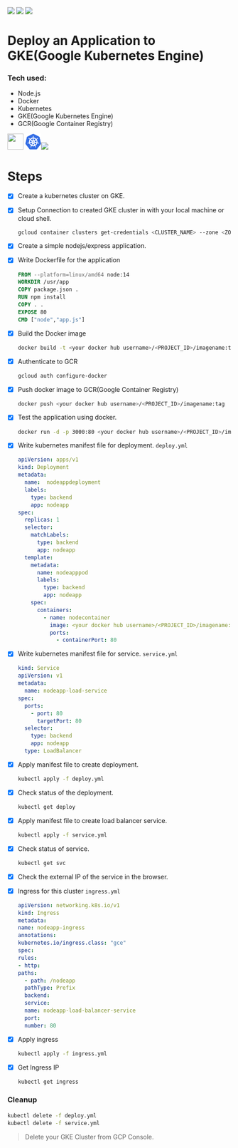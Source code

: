 <img src="https://img.shields.io/github/forks/Ashish0o7/code-editor"> <img src="https://img.shields.io/github/license/tush-tr/DevOps-Projects"> <img src="https://img.shields.io/github/stars/Ashish0o7/code-editor"> 

# Deploy an Application to GKE(Google Kubernetes Engine) 
### Tech used:
- Node.js
- Docker
- Kubernetes
- GKE(Google Kubernetes Engine)
- GCR(Google Container Registry)

<p>
<img src="https://raw.githubusercontent.com/tush-tr/tush-tr/master/res/docker.gif" height="36" width="36" >
<img src="https://raw.githubusercontent.com/tush-tr/tush-tr/master/res/kubernetes.svg.png"  height="36" width="36" ><img src="https://raw.githubusercontent.com/tush-tr/tush-tr/master/res/social-icon-google-cloud-1200-630.png" height="36" >
</p>

# Steps
- [x] Create a kubernetes cluster on GKE.
- [x] Setup Connection to created GKE cluster in with your local machine or cloud shell.
    ```sh
    gcloud container clusters get-credentials <CLUSTER_NAME> --zone <ZONE> --project <PROJECT_ID>
    ```
- [x] Create a simple nodejs/express application.
- [x] Write Dockerfile for the application
    ```Dockerfile
    FROM --platform=linux/amd64 node:14
    WORKDIR /usr/app
    COPY package.json .
    RUN npm install
    COPY . .
    EXPOSE 80
    CMD ["node","app.js"]
    ```
- [x] Build the Docker image
    ```sh
    docker build -t <your docker hub username>/<PROJECT_ID>/imagename:tag .
    ```
- [x] Authenticate to GCR
    ```sh
    gcloud auth configure-docker
    ```
- [x] Push docker image to GCR(Google Container Registry)
    ```sh
    docker push <your docker hub username>/<PROJECT_ID>/imagename:tag
    ```
- [x] Test the application using docker.
    ```sh
    docker run -d -p 3000:80 <your docker hub username>/<PROJECT_ID>/imagename:tag
    ```
- [x] Write kubernetes manifest file for deployment. ```deploy.yml```
    ```yml
    apiVersion: apps/v1
    kind: Deployment
    metadata:
      name:  nodeappdeployment
      labels:
        type: backend
        app: nodeapp
    spec:
      replicas: 1
      selector:
        matchLabels:
          type: backend
          app: nodeapp
      template:
        metadata:
          name: nodeapppod
          labels:
            type: backend
            app: nodeapp
        spec:
          containers:
            - name: nodecontainer
              image: <your docker hub username>/<PROJECT_ID>/imagename:tag
              ports:
                - containerPort: 80
    ```
- [x] Write kubernetes manifest file for service. ```service.yml```
    ```yml
    kind: Service
    apiVersion: v1
    metadata:
      name: nodeapp-load-service
    spec:
      ports:
        - port: 80 
          targetPort: 80
      selector:
        type: backend
        app: nodeapp  
      type: LoadBalancer
    ```
- [x] Apply manifest file to create deployment.
    ```sh
    kubectl apply -f deploy.yml
    ```
- [x] Check status of the deployment.
    ```sh
    kubectl get deploy
    ```
- [x] Apply manifest file to create load balancer service.
    ```sh
    kubectl apply -f service.yml
    ```
- [x] Check status of service.
    ```sh
    kubectl get svc
    ```
- [x] Check the external IP of the service in the browser.


- [x] Ingress for this cluster ```ingress.yml```
  ```yaml
  apiVersion: networking.k8s.io/v1
  kind: Ingress
  metadata:
  name: nodeapp-ingress
  annotations:
  kubernetes.io/ingress.class: "gce"
  spec:
  rules:
  - http:
  paths:
    - path: /nodeapp
    pathType: Prefix
    backend:
    service:
    name: nodeapp-load-balancer-service
    port:
    number: 80
  
  ```

- [x] Apply ingress
    ```sh
    kubectl apply -f ingress.yml
    ``` 

- [x] Get Ingress IP
    ```sh
    kubectl get ingress
    ``` 
### Cleanup
```sh
kubectl delete -f deploy.yml
kubectl delete -f service.yml
```



> Delete your GKE Cluster from GCP Console.